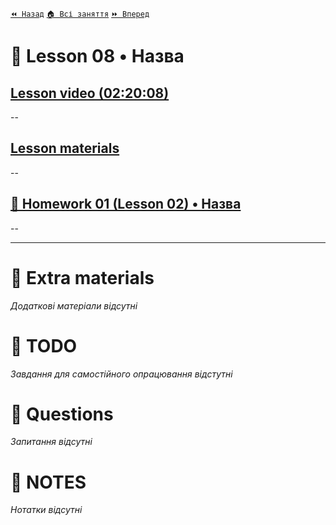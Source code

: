 ﻿[`⏪ Назад`](../07/README.md)  [`🏠 Всі заняття`](../../README.md)  [`⏩ Вперед`](../09/README.md)

# 📗 Lesson 08 • Назва

## [Lesson video (02:20:08)]()

--

## [Lesson materials]()

--

## [📕 Homework 01 (Lesson 02) • Назва]()
--

---

# 📘 Extra materials

*Додаткові матеріали відсутні*

# 📘 TODO
*Завдання для самостійного опрацювання відстутні*

# 📘 Questions
*Запитання відсутні*

# 📘 NOTES
*Нотатки відсутні*